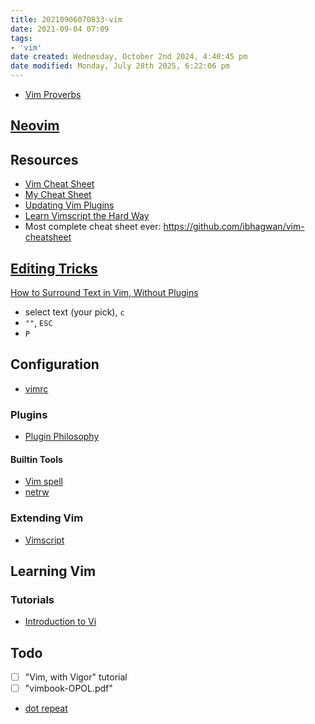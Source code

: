 ```yaml
---
title: 20210906070833-vim
date: 2021-09-04 07:09
tags:
- 'vim'
date created: Wednesday, October 2nd 2024, 4:40:45 pm
date modified: Monday, July 28th 2025, 6:22:06 pm
---
```


* [Vim Proverbs](https://www.vi-improved.org/vim-proverbs/)

## [Neovim](20210910142456-neovim.md)

## Resources

* [Vim Cheat Sheet](https://vim.rtorr.com/)
* [My Cheat Sheet](20210130112155-vim-cheat-sheet.md)
* [Updating Vim Plugins](20210610055654-updating-vim-plugins.md)
* [Learn Vimscript the Hard Way](https://learnvimscriptthehardway.stevelosh.com/)
* Most complete cheat sheet ever: https://github.com/ibhagwan/vim-cheatsheet

## [Editing Tricks](20210907220934-editing-tricks.md)

[How to Surround Text in Vim, Without Plugins](https://blog.jpalardy.com/posts/how-to-surround-text-in-vim-without-plugins/)

* select text (your pick), `c`
* `""`, `ESC`
* `P`

## Configuration

* [vimrc](20210906180559-vimrc.md)

### Plugins

* [Plugin Philosophy](20210905095415-plugin-philosophy.md)

#### Builtin Tools

* [Vim spell](20210919174217-vim-spell.md)
* [netrw](20210907063934-netrw.md)

### Extending Vim

* [Vimscript](20210904175015-vimscript.md)

## Learning Vim

### Tutorials

* [Introduction to Vi](20210811101908-introduction-to-vi.md)

## Todo

- [ ] "Vim, with Vigor" tutorial
- [ ] "vimbook-OPOL.pdf"

* [dot repeat](20210910184833-dot-repeat.md)

